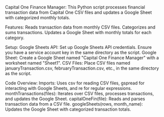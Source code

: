 Capital One Finance Manager:
This Python script processes financial transaction data from Capital One CSV files and updates a Google Sheet with categorized monthly totals.

Features:
Reads transaction data from monthly CSV files.
Categorizes and sums transactions.
Updates a Google Sheet with monthly totals for each category.

Setup:
Google Sheets API: Set up Google Sheets API credentials. Ensure you have a service account key in the same directory as the script.
Google Sheet: Create a Google Sheet named "Capital One Finance Manager" with a worksheet named "Sheet1".
CSV Files: Place CSV files named januaryTransaction.csv, februaryTransaction.csv, etc., in the same directory as the script.

Code Overview:
Imports: Uses csv for reading CSV files, gspread for interacting with Google Sheets, and re for regular expressions.
monthTransactions(files): Iterates over CSV files, processes transactions, and updates the Google Sheet.
capitalOneFin(file): Reads and parses transaction data from a CSV file.
googleSheets(rows, month_name): Updates the Google Sheet with categorized transaction totals.
